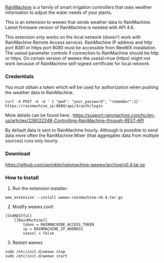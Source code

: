 [RainMachine](https://rainmachine.com) is a family of smart irrigation controllers that uses weather information 
to adjust the water needs of your plants.


This is an extension to weewx that sends weather data to RainMachine. 
Latest firmware version of RainMachine is needed with API 4.6.

This extension only works on the local network (doesn't work with RainMachine 
Remote Access service). RainMachine IP address and http port 8081 or https port 8080 must be 
accessible from WeeWX installation. The usessl parameter controls if connection to RainMachine should be
http or https. On certain version of weewx the usessl=true (https) might not work because of RainMachine self-signed certificate for local network.

### Credentials

You must obtain a token which will be used for authorization when pushing the weather data to RainMachine.

```
curl -X POST -k -d ' { "pwd": "your_password", "remember":1}' https://rainmachine_ip:8080/api/4/auth/login
```

More details can be found here:.
https://support.rainmachine.com/hc/en-us/articles/228022248-Controlling-RainMachine-through-REST-API

By default data is sent to RainMachine hourly. Although is possible to send data more often the
RainMachine Mixer (that aggregates data from multiple sources) runs only hourly.

### Download

https://github.com/sprinkler/rainmachine-weewx/archive/v0.4.tar.gz

### How to Install

1.  Run the extension installer:

```
wee_extension --install weewx-rainmachine-v0.4.tar.gz
```

2.  Modify weewx.conf:

```
[StdRESTful]
    [[RainMachine]]
        token = RAINMACHINE_ACCESS_TOKEN
        ip = RAINMACHINE_IP_ADDRESS
        usessl = false

```

3.  Restart weewx

```
sudo /etc/init.d/weewx stop
sudo /etc/init.d/weewx start
```
